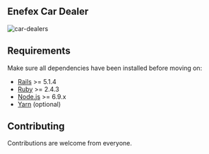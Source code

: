 ## Enefex Car Dealer
![car-dealers](https://user-images.githubusercontent.com/35004804/35400592-02acd35a-0219-11e8-8144-5c3c05196a82.jpg)

## Requirements

Make sure all dependencies have been installed before moving on:

* [Rails](http://weblog.rubyonrails.org/2017/9/7/Rails-5-1-4-and-5-0-6-released/) >= 5.1.4
* [Ruby](https://www.ruby-lang.org/en/downloads/) >= 2.4.3
* [Node.js](http://nodejs.org/) >= 6.9.x
* [Yarn](https://yarnpkg.com/en/docs/install) (optional)

## Contributing

Contributions are welcome from everyone.

